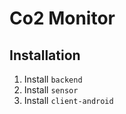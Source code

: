 # Co2 Monitor

## Installation
1. Install `backend`
2. Install `sensor`
3. Install `client-android`
